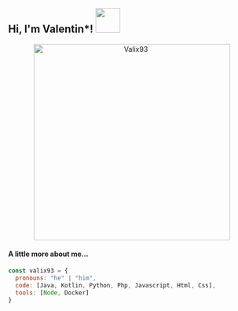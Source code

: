 <h2> Hi, I'm Valentin*! <img src="https://media.giphy.com/media/3o7bu4VWtdC0KM5C5q/giphy.gif" width="50"></h2>
<p align="center"><img src="https://user-images.githubusercontent.com/20725151/117655227-137bf180-b197-11eb-9e46-0ae593c31fc4.png" alt="Valix93" width="400" ></p>

<h4>A little more about me...</h4>

```javascript
const valix93 = {
  pronouns: "he" | "him",
  code: [Java, Kotlin, Python, Php, Javascript, Html, Css],
  tools: [Node, Docker]
}
```


<!--
**valix93/valix93** is a ✨ _special_ ✨ repository because its `README.md` (this file) appears on your GitHub profile.

Here are some ideas to get you started:

- 🔭 I’m currently working on ...
- 🌱 I’m currently learning ...
- 👯 I’m looking to collaborate on ...
- 🤔 I’m looking for help with ...
- 💬 Ask me about ...
- 📫 How to reach me: ...
- 😄 Pronouns: ...
- ⚡ Fun fact: ...
-->
